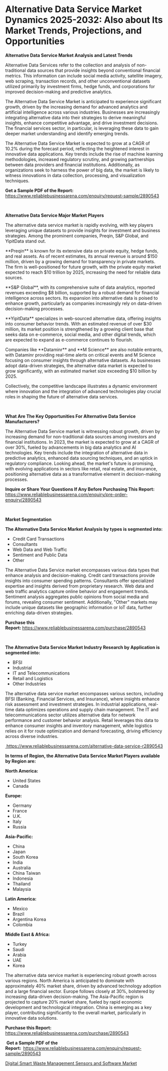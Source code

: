 <p><h1>Alternative Data Service Market Dynamics 2025-2032: Also about Its Market Trends, Projections, and Opportunities</h1></p><p><strong>Alternative Data Service Market Analysis and Latest Trends</strong></p>
<p><p>Alternative Data Services refer to the collection and analysis of non-traditional data sources that provide insights beyond conventional financial metrics. This information can include social media activity, satellite imagery, web scraping, transaction records, and other unconventional datasets utilized primarily by investment firms, hedge funds, and corporations for improved decision-making and predictive analytics.</p><p>The Alternative Data Service Market is anticipated to experience significant growth, driven by the increasing demand for advanced analytics and artificial intelligence across various industries. Businesses are increasingly integrating alternative data into their strategies to derive meaningful insights, enhance competitive advantage, and drive investment decisions. The financial services sector, in particular, is leveraging these data to gain deeper market understanding and identify emerging trends.</p><p>The Alternative Data Service Market is expected to grow at a CAGR of 10.2% during the forecast period, reflecting the heightened interest in innovative data applications. Key trends include the rise of machine learning methodologies, increased regulatory scrutiny, and growing partnerships between data providers and financial institutions. Additionally, as organizations seek to harness the power of big data, the market is likely to witness innovations in data collection, processing, and visualization techniques.</p></p>
<p><strong>Get a Sample PDF of the Report:&nbsp;</strong> <a href="https://www.reliablebusinessarena.com/enquiry/request-sample/2890543?utm_campaign=2110&utm_medium=2&utm_source=Github&utm_content=ia&utm_term=14032025&utm_id=alternative-data-service">https://www.reliablebusinessarena.com/enquiry/request-sample/2890543</a></p>
<p>&nbsp;</p>
<p><strong>Alternative Data Service Major Market Players</strong></p>
<p><p>The alternative data service market is rapidly evolving, with key players leveraging unique datasets to provide insights for investment and business strategies. Among the prominent companies, Preqin, S&P Global, and YipitData stand out.</p><p>**Preqin** is known for its extensive data on private equity, hedge funds, and real assets. As of recent estimates, its annual revenue is around $150 million, driven by a growing demand for transparency in private markets. The firm is well-positioned for future growth, with the private equity market expected to reach $10 trillion by 2025, increasing the need for reliable data sources.</p><p>**S&P Global**, with its comprehensive suite of data analytics, reported revenues exceeding $8 billion, supported by a robust demand for financial intelligence across sectors. Its expansion into alternative data is poised to enhance growth, particularly as companies increasingly rely on data-driven decision-making processes.</p><p>**YipitData** specializes in web-sourced alternative data, offering insights into consumer behavior trends. With an estimated revenue of over $30 million, its market position is strengthened by a growing client base that seeks data on e-commerce, social media, and other digital trends, which are expected to expand as e-commerce continues to flourish.</p><p>Companies like **Dataminr** and **M Science** are also notable entrants, with Dataminr providing real-time alerts on critical events and M Science focusing on consumer insights through alternative datasets. As businesses adopt data-driven strategies, the alternative data market is expected to grow significantly, with an estimated market size exceeding $10 billion by 2025. </p><p>Collectively, the competitive landscape illustrates a dynamic environment where innovation and the integration of advanced technologies play crucial roles in shaping the future of alternative data services.</p></p>
<p>&nbsp;</p>
<p><strong>What Are The Key Opportunities For Alternative Data Service Manufacturers?</strong></p>
<p><p>The Alternative Data Service market is witnessing robust growth, driven by increasing demand for non-traditional data sources among investors and financial institutions. In 2023, the market is expected to grow at a CAGR of over 30%, fueled by advancements in big data analytics and AI technologies. Key trends include the integration of alternative data in predictive analytics, enhanced data sourcing techniques, and an uptick in regulatory compliance. Looking ahead, the market's future is promising, with evolving applications in sectors like retail, real estate, and insurance, positioning alternative data as a transformative element in decision-making processes.</p></p>
<p><strong>Inquire or Share Your Questions If Any Before Purchasing This Report:</strong> <a href="https://www.reliablebusinessarena.com/enquiry/pre-order-enquiry/2890543?utm_campaign=2110&utm_medium=2&utm_source=Github&utm_content=ia&utm_term=14032025&utm_id=alternative-data-service">https://www.reliablebusinessarena.com/enquiry/pre-order-enquiry/2890543</a></p>
<p>&nbsp;</p>
<p><strong>Market Segmentation</strong></p>
<p><strong>The Alternative Data Service Market Analysis by types is segmented into:</strong></p>
<p><ul><li>Credit Card Transactions</li><li>Consultants</li><li>Web Data and Web Traffic</li><li>Sentiment and Public Data</li><li>Other</li></ul></p>
<p><p>The Alternative Data Service market encompasses various data types that enhance analysis and decision-making. Credit card transactions provide insights into consumer spending patterns. Consultants offer specialized expertise and insights derived from proprietary research. Web data and web traffic analytics capture online behavior and engagement trends. Sentiment analysis aggregates public opinions from social media and forums, revealing consumer sentiment. Additionally, "Other" markets may include unique datasets like geographic information or IoT data, further enriching data-driven strategies.</p></p>
<p><strong>Purchase this Report:&nbsp;</strong><a href="https://www.reliablebusinessarena.com/purchase/2890543?utm_campaign=2110&utm_medium=2&utm_source=Github&utm_content=ia&utm_term=14032025&utm_id=alternative-data-service">https://www.reliablebusinessarena.com/purchase/2890543</a></p>
<p>&nbsp;</p>
<p><strong>The Alternative Data Service Market Industry Research by Application is segmented into:</strong></p>
<p><ul><li>BFSI</li><li>Industrial</li><li>IT and Telecommunications</li><li>Retail and Logistics</li><li>Other Industries</li></ul></p>
<p><p>The alternative data service market encompasses various sectors, including BFSI (Banking, Financial Services, and Insurance), where insights enhance risk assessment and investment strategies. In industrial applications, real-time data optimizes operations and supply chain management. The IT and telecommunications sector utilizes alternative data for network performance and customer behavior analysis. Retail leverages this data to enhance consumer insights and inventory management, while logistics relies on it for route optimization and demand forecasting, driving efficiency across diverse industries.</p></p>
<p><a href="https://www.reliablebusinessarena.com/alternative-data-service-r2890543?utm_campaign=2110&utm_medium=2&utm_source=Github&utm_content=ia&utm_term=14032025&utm_id=alternative-data-service">&nbsp;https://www.reliablebusinessarena.com/alternative-data-service-r2890543</a></p>
<p><strong>In terms of Region, the Alternative Data Service Market Players available by Region are:</strong></p>
<p>
    <p> <strong> North America: </strong>
        <ul>
            <li>United States</li>
            <li>Canada</li>
        </ul>
        </p> 
    <p> <strong> Europe: </strong>
        <ul>
            <li>Germany</li>
            <li>France</li>
            <li>U.K.</li>
            <li>Italy</li>
            <li>Russia</li>
        </ul>
        </p> 
    <p> <strong> Asia-Pacific: </strong>
        <ul>
            <li>China</li>
            <li>Japan</li>
            <li>South Korea</li>
            <li>India</li>
            <li>Australia</li>
            <li>China Taiwan</li>
            <li>Indonesia</li>
            <li>Thailand</li>
            <li>Malaysia</li>
        </ul>
        </p> 
    <p> <strong> Latin America: </strong>
        <ul>
            <li>Mexico</li>
            <li>Brazil</li>
            <li>Argentina Korea</li>
            <li>Colombia</li>
        </ul>
        </p> 
    <p> <strong> Middle East & Africa: </strong>
        <ul>
            <li>Turkey</li>
            <li>Saudi</li>
            <li>Arabia</li>
            <li>UAE</li>
            <li>Korea</li>
        </ul>
    </p>
    </p>
<p><p>The alternative data service market is experiencing robust growth across various regions. North America is anticipated to dominate with approximately 40% market share, driven by advanced technology adoption and a large financial sector. Europe follows closely at 30%, bolstered by increasing data-driven decision-making. The Asia-Pacific region is projected to capture 20% market share, fueled by rapid economic development and technological integration. China is emerging as a key player, contributing significantly to the overall market, particularly in innovative data solutions.</p></p>
<p><strong>Purchase this Report: </strong><a href="https://www.reliablebusinessarena.com/purchase/2890543?utm_campaign=2110&utm_medium=2&utm_source=Github&utm_content=ia&utm_term=14032025&utm_id=alternative-data-service">https://www.reliablebusinessarena.com/purchase/2890543</a></p>
<p>&nbsp;<strong>Get a Sample PDF of the Report:&nbsp;&nbsp;</strong><a href="https://www.reliablebusinessarena.com/enquiry/request-sample/2890543?utm_campaign=2110&utm_medium=2&utm_source=Github&utm_content=ia&utm_term=14032025&utm_id=alternative-data-service">https://www.reliablebusinessarena.com/enquiry/request-sample/2890543</a></p>
<p><strong></strong></p>
<p><p><a href="https://github.com/irfadac/Market-Research-Report-List-5/blob/main/digital-smart-waste-management-sensors-and-software-market.md?utm_campaign=2110&utm_medium=2&utm_source=Github&utm_content=ia&utm_term=14032025&utm_id=alternative-data-service">Digital Smart Waste Management Sensors and Software Market</a></p></p>